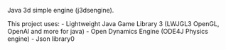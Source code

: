 Java 3d simple engine (j3dsengine).

This project uses:
    - Lightweight Java Game Library 3 (LWJGL3 OpenGL, OpenAl and more for java)
    - Open Dynamics Engine (ODE4J Physics engine)
    - Json library0

